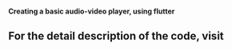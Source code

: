 #### Creating a basic audio-video player, using flutter

## For the detail description of the code, visit

